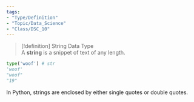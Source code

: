 ```yaml
---
tags:
- "Type/Definition"
- "Topic/Data_Science"
- "Class/DSC_10"
---
```

> [!definition] String Data Type  
> A **string** is a snippet of text of any length.  

```python  
type('woof') # str  
'woof'  
"woof"  
"19"  
```  

In Python, strings are enclosed by either single quotes or double quotes.  
